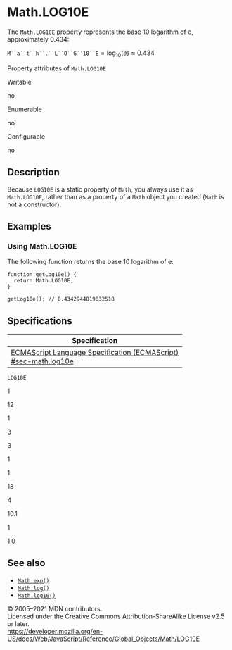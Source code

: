 Math.LOG10E
===========

The `Math.LOG10E` property represents the base 10 logarithm of e, approximately 0.434:

`M``a``t``h``.``L``O``G``10``E` = log<sub>10</sub>(*e*) ≈ 0.434

Property attributes of `Math.LOG10E`

Writable

no

Enumerable

no

Configurable

no

Description
-----------

Because `LOG10E` is a static property of `Math`, you always use it as `Math.LOG10E`, rather than as a property of a `Math` object you created (`Math` is not a constructor).

Examples
--------

### Using Math.LOG10E

The following function returns the base 10 logarithm of e:

    function getLog10e() {
      return Math.LOG10E;
    }

    getLog10e(); // 0.4342944819032518

Specifications
--------------

<table><thead><tr class="header"><th>Specification</th></tr></thead><tbody><tr class="odd"><td><a href="https://tc39.es/ecma262/#sec-math.log10e">ECMAScript Language Specification (ECMAScript)<br />
<span class="small">#sec-math.log10e</span></a></td></tr></tbody></table>

`LOG10E`

1

12

1

3

3

1

1

18

4

10.1

1

1.0

See also
--------

-   [`Math.exp()`](exp)
-   [`Math.log()`](log)
-   [`Math.log10()`](log10)

© 2005–2021 MDN contributors.  
Licensed under the Creative Commons Attribution-ShareAlike License v2.5 or later.  
<a href="https://developer.mozilla.org/en-US/docs/Web/JavaScript/Reference/Global_Objects/Math/LOG10E" class="_attribution-link">https://developer.mozilla.org/en-US/docs/Web/JavaScript/Reference/Global_Objects/Math/LOG10E</a>
